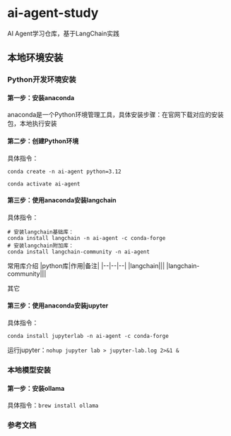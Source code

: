 # ai-agent-study

AI Agent学习仓库，基于LangChain实践

## 本地环境安装
### Python开发环境安装
#### 第一步：安装anaconda
anaconda是一个Python环境管理工具，具体安装步骤：在官网下载对应的安装包，本地执行安装
#### 第二步：创建Python环境
具体指令：
```shell
conda create -n ai-agent python=3.12

conda activate ai-agent
```
#### 第三步：使用anaconda安装langchain
具体指令：
```shell
# 安装langchain基础库：
conda install langchain -n ai-agent -c conda-forge
# 安装langchain附加库：
conda install langchain-community -n ai-agent
```
常用库介绍
|python库|作用|备注|
|--|--|--|
|langchain|||
|langchain-community|||

其它
#### 第三步：使用anaconda安装jupyter
具体指令：
```shell
conda install jupyterlab -n ai-agent -c conda-forge
```
运行jupyter：`nohup jupyter lab > jupyter-lab.log 2>&1 &`

### 本地模型安装
#### 第一步：安装ollama
具体指令：`brew install ollama`

### 参考文档
